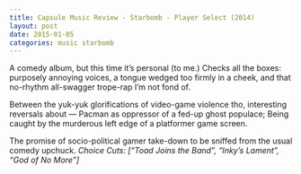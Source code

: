 ```yaml
---
title: Capsule Music Review - Starbomb - Player Select (2014)
layout: post
date: 2015-01-05
categories: music starbomb
---
```


A comedy album, but this time it’s personal (to me.) Checks all the boxes: purposely annoying voices, a tongue wedged too firmly in a cheek, and that no-rhythm all-swagger trope-rap I’m not fond of.

Between the yuk-yuk glorifications of video-game violence tho, interesting reversals about — Pacman as oppressor of a fed-up ghost populace; Being caught by the murderous left edge of a platformer game screen.

The promise of socio-political gamer take-down to be sniffed from the usual comedy upchuck. *Choice Cuts: [“Toad Joins the Band”, “Inky’s Lament”, “God of No More”]*
